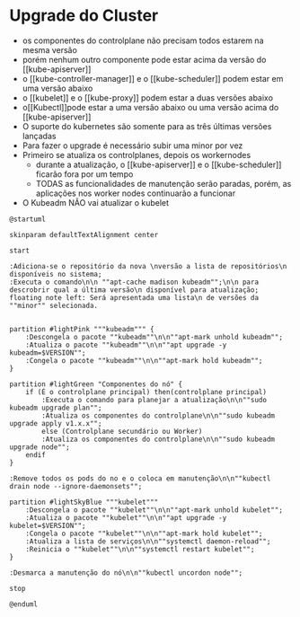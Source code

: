 # Upgrade do Cluster

- os componentes do controlplane não precisam todos estarem na mesma versão
- porém nenhum outro componente pode estar acima da versão do [[kube-apiserver]]
- o [[kube-controller-manager]] e o [[kube-scheduler]] podem estar em uma versão abaixo
- o [[kubelet]] e o [[kube-proxy]] podem estar a duas versões abaixo
- o[[Kubectl]]pode estar a uma versão abaixo ou uma versão acima do [[kube-apiserver]]
- O suporte do kubernetes são somente para as três últimas versões lançadas
- Para fazer o upgrade é necessário subir uma minor por vez
- Primeiro se atualiza os controlplanes, depois os workernodes
	- durante a atualização, o [[kube-apiserver]] e o [[kube-scheduler]] ficarão fora por um tempo
	- TODAS as funcionalidades de manutenção serão paradas, porém, as aplicações nos worker nodes continuarão a funcionar
- O Kubeadm NÃO vai atualizar o kubelet


```plantuml
@startuml

skinparam defaultTextAlignment center

start

:Adiciona-se o repositório da nova \nversão a lista de repositórios\n disponíveis no sistema;
:Executa o comando\n\n ""apt-cache madison kubeadm"";\n\n para descrobrir qual a última versão\n disponível para atualização;
floating note left: Será apresentada uma lista\n de versões da ""minor"" selecionada.


partition #lightPink """kubeadm""" {
	:Descongela o pacote ""kubeadm""\n\n""apt-mark unhold kubeadm"";
	:Atualiza o pacote ""kubeadm""\n\n""apt upgrade -y kubeadm=$VERSION"";
	:Congela o pacote ""kubeadm""\n\n""apt-mark hold kubeadm"";
}

partition #lightGreen "Componentes do nó" {
	if (É o controlplane principal) then(controlplane principal)
		:Executa o comando para planejar a atualização\n\n""sudo kubeadm upgrade plan"";
		:Atualiza os componentes do controlplane\n\n""sudo kubeadm upgrade apply v1.x.x"";
		else (Controlplane secundário ou Worker)
		:Atualiza os componentes do controlplane\n\n""sudo kubeadm upgrade node"";
	endif
}

:Remove todos os pods do no e o coloca em manutenção\n\n""kubectl drain node --ignore-daemonsets"";

partition #lightSkyBlue """kubelet"""
	:Descongela o pacote ""kubelet""\n\n""apt-mark unhold kubelet"";
	:Atualiza o pacote ""kubelet""\n\n""apt upgrade -y kubelet=$VERSION"";
	:Congela o pacote ""kubelet""\n\n""apt-mark hold kubelet"";
	:Atualiza a lista de serviços\n\n""systemctl daemon-reload"";
	:Reinicia o ""kubelet""\n\n""systemctl restart kubelet"";
}

:Desmarca a manutenção do nó\n\n""kubectl uncordon node"";

stop

@enduml
```
